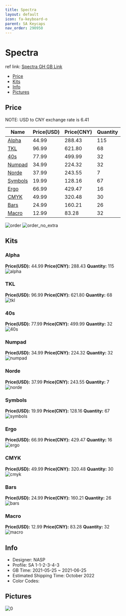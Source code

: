```yaml
---
title: Spectra 
layout: default
icon: fa-keyboard-o
parent: SA Keycaps
nav_order: 290950
---
```


# Spectra 

ref link: [Spectra GH GB Link](https://geekhack.org/index.php?topic=113006.msg3052663)

* [Price](#price)
* [Kits](#kits)
* [Info](#info)
* [Pictures](#pictures)

## Price

NOTE: USD to CNY exchange rate is 6.41

| Name          | Price(USD)   |  Price(CNY) | Quantity |
| ------------- | ------------ |  ---------- | -------- |
|[Alpha](#alpha)|44.99|288.43|115|
|[TKL](#tkl)|96.99|621.80|68|
|[40s](#40s)|77.99|499.99|32|
|[Numpad](#numpad)|34.99|224.32|32|
|[Norde](#norde)|37.99|243.55|7|
|[Symbols](#symbols)|19.99|128.16|67|
|[Ergo](#ergo)|66.99|429.47|16|
|[CMYK](#cmyk)|49.99|320.48|30|
|[Bars](#bars)|24.99|160.21|26|
|[Macro](#macro)|12.99|83.28|32|

<img src="{{ 'assets/images/sa-keycaps/Spectra/order.png' | relative_url }}" alt="order" class="image featured">
<img src="{{ 'assets/images/sa-keycaps/Spectra/order_no_extra.png' | relative_url }}" alt="order_no_extra" class="image featured">

## Kits
### Alpha  
**Price(USD):** 44.99	**Price(CNY):** 288.43	**Quantity:** 115  
<img src="{{ 'assets/images/sa-keycaps/Spectra/kits_pics/alpha.png' | relative_url }}" alt="alpha" class="image featured">

### TKL  
**Price(USD):** 96.99	**Price(CNY):** 621.80	**Quantity:** 68  
<img src="{{ 'assets/images/sa-keycaps/Spectra/kits_pics/tkl.png' | relative_url }}" alt="tkl" class="image featured">

### 40s  
**Price(USD):** 77.99	**Price(CNY):** 499.99	**Quantity:** 32  
<img src="{{ 'assets/images/sa-keycaps/Spectra/kits_pics/40s.png' | relative_url }}" alt="40s" class="image featured">

### Numpad  
**Price(USD):** 34.99	**Price(CNY):** 224.32	**Quantity:** 32  
<img src="{{ 'assets/images/sa-keycaps/Spectra/kits_pics/numpad.png' | relative_url }}" alt="numpad" class="image featured">

### Norde  
**Price(USD):** 37.99	**Price(CNY):** 243.55	**Quantity:** 7  
<img src="{{ 'assets/images/sa-keycaps/Spectra/kits_pics/norde.png' | relative_url }}" alt="norde" class="image featured">

### Symbols  
**Price(USD):** 19.99	**Price(CNY):** 128.16	**Quantity:** 67  
<img src="{{ 'assets/images/sa-keycaps/Spectra/kits_pics/symbols.png' | relative_url }}" alt="symbols" class="image featured">

### Ergo  
**Price(USD):** 66.99	**Price(CNY):** 429.47	**Quantity:** 16  
<img src="{{ 'assets/images/sa-keycaps/Spectra/kits_pics/ergo.png' | relative_url }}" alt="ergo" class="image featured">

### CMYK  
**Price(USD):** 49.99	**Price(CNY):** 320.48	**Quantity:** 30  
<img src="{{ 'assets/images/sa-keycaps/Spectra/kits_pics/cmyk.png' | relative_url }}" alt="cmyk" class="image featured">

### Bars  
**Price(USD):** 24.99	**Price(CNY):** 160.21	**Quantity:** 26  
<img src="{{ 'assets/images/sa-keycaps/Spectra/kits_pics/bars.png' | relative_url }}" alt="bars" class="image featured">

### Macro  
**Price(USD):** 12.99	**Price(CNY):** 83.28	**Quantity:** 32  
<img src="{{ 'assets/images/sa-keycaps/Spectra/kits_pics/macro.png' | relative_url }}" alt="macro" class="image featured">

## Info
* Designer: NASP  
* Profile: SA 1-1-2-3-4-3  
* GB Time: 2021-05-25 ~ 2021-06-25  
* Estimated Shipping Time: October 2022  
* Color Codes:  


## Pictures  
<img src="{{ 'assets/images/sa-keycaps/Spectra/rendering_pics/0.png' | relative_url }}" alt="0" class="image featured">
